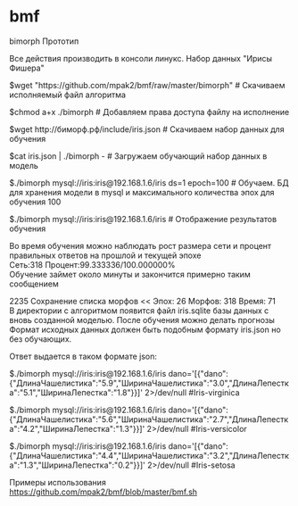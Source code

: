 # bmf
<p>bimorph Прототип

<p>Все действия производить в консоли линукс. Набор данных "Ирисы Фишера"

<p>$wget "https://github.com/mpak2/bmf/raw/master/bimorph" # Скачиваем исполняемый файл алгоритма
<p>$chmod a+x ./bimorph # Добавляем права доступа файлу на исполнение
<p>$wget http://биморф.рф/include/iris.json # Cкачиваем  набор данных для обучения
<p>$cat iris.json | ./bimorph - # Загружаем обучающий набор данных в модель
<p>$./bimorph mysql://iris:iris@192.168.1.6/iris ds=1 epoch=100 # Обучаем. БД для хранения модели в mysql и максимального количества эпох для обучения 100
<p>$./bimorph mysql://iris:iris@192.168.1.6/iris # Отображение результатов обучения

<p>Во время обучения можно наблюдать рост размера сети и процент правильных ответов на прошлой и текущей эпохе
<br>Сеть:318 Процент:99.333336/100.000000%
<br>Обучение займет около минуты и закончится примерно таким сообщением

<p>2235 Сохранение списка морфов << Эпох: 26 Морфов: 318 Время: 71
<br>В директории с алгоритмом появится файл iris.sqlite базы данных с вновь созданной моделью. После обучения можно делать прогнозы
<br>Формат исходных данных должен быть подобным формату iris.json но без обучающих.

<p>Ответ выдается в таком формате json:

<p>$./bimorph mysql://iris:iris@192.168.1.6/iris dano='[{"dano":{"ДлинаЧашелистика":"5.9","ШиринаЧашелистика":"3.0","ДлинаЛепестка":"5.1","ШиринаЛепестка":"1.8"}}]' 2>/dev/null #Iris-virginica
<p>$./bimorph mysql://iris:iris@192.168.1.6/iris dano='[{"dano":{"ДлинаЧашелистика":"5.6","ШиринаЧашелистика":"2.7","ДлинаЛепестка":"4.2","ШиринаЛепестка":"1.3"}}]' 2>/dev/null #Iris-versicolor
<p>$./bimorph mysql://iris:iris@192.168.1.6/iris dano='[{"dano":{"ДлинаЧашелистика":"4.4","ШиринаЧашелистика":"3.2","ДлинаЛепестка":"1.3","ШиринаЛепестка":"0.2"}}]' 2>/dev/null #Iris-setosa

Примеры использования https://github.com/mpak2/bmf/blob/master/bmf.sh
